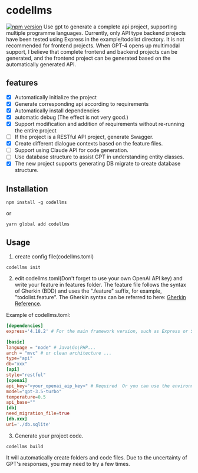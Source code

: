 # codellms

[![npm version](https://badge.fury.io/js/codellms.svg)](https://badge.fury.io/js/codellms)
Use gpt to generate a complete api project, supporting multiple programme languages.
Currently, only API type backend projects have been tested using Express in the example/todolist directory. It is not recommended for frontend projects. When GPT-4 opens up multimodal support, I believe that complete frontend and backend projects can be generated, and the frontend project can be generated based on the automatically generated API.

## features

* [x] Automatically initialize the project
* [x] Generate corresponding api according to requirements
* [x] Automatically install dependencies
* [x] automatic debug (The effect is not very good.)
* [x] Support modification and addition of requirements without re-running the entire project
* [ ] If the project is a RESTful API project, generate Swagger.
* [x] Create different dialogue contexts based on the feature files.
* [ ] Support using Claude API for code generation.
* [ ] Use database structure to assist GPT in understanding entity classes.
* [x] The new project supports generating DB migrate to create database structure.

## Installation

```
npm install -g codellms
```

or

``` shell
yarn global add codellms
```

## Usage

1. create config file(codellms.toml)

``` shell
codellms init
```

2. edit codellms.toml(Don't forget to use your own OpenAI API key) and write your feature in features folder.
The feature file follows the syntax of Gherkin (BDD) and uses the ".feature" suffix, for example, "todolist.feature".
The Gherkin syntax can be referred to here: [Gherkin Reference](https://cucumber.io/docs/gherkin/reference/).

Example of codellms.toml:

``` toml
[dependencies]
express='4.18.2' # For the main framework version, such as Express or Spring Boot, do not use too new of a framework. ChatGPT does not have knowledge of the latest frameworks.

[basic]
language = "node" # Java\Go\PHP...
arch = "mvc" # or clean architecture ...
type="api"
db="xxx"
[api]
style="restful"
[openai]
api_key="<your_openai_aip_key>" # Required  Or you can use the environment variable:openai_api_key
model="gpt-3.5-turbo"
temperature=0.5
api_base=""
[db]
need_migration_file=true
[db.xxx]
uri='./db.sqlite'
```

3. Generate your project code.

``` shell
codellms build
```

It will automatically create folders and code files. Due to the uncertainty of GPT's responses, you may need to try a few times.
